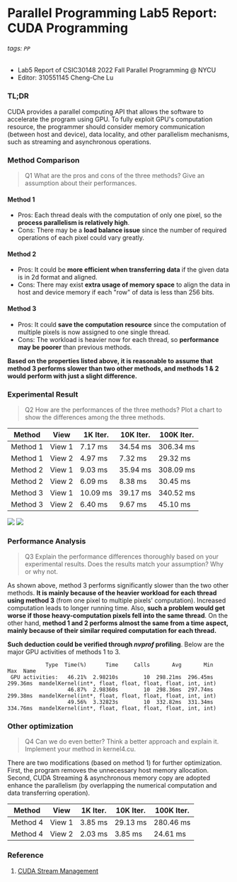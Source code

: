 Parallel Programming Lab5 Report: CUDA Programming
===

###### tags: `PP`

* Lab5 Report of CSIC30148 2022 Fall Parallel Programming @ NYCU
* Editor: 310551145 Cheng-Che Lu

### TL;DR
CUDA provides a parallel computing API that allows the software to accelerate the program using GPU. To fully exploit GPU's computation resource, the programmer should consider memory communication (between host and device), data locality, and other parallelism mechanisms, such as streaming and asynchronous operations.

### Method Comparison
> Q1 What are the pros and cons of the three methods? Give an assumption about their performances.

#### Method 1
- Pros: Each thread deals with the computation of only one pixel, so the **process parallelism is relatively high**.
- Cons: There may be a **load balance issue** since the number of required operations of each pixel could vary greatly.

#### Method 2
- Pros: It could be **more efficient when transferring data** if the given data is in 2d format and aligned.
- Cons: There may exist **extra usage of memory space** to align the data in host and device memory if each "row" of data is less than 256 bits.

#### Method 3
- Pros: It could **save the computation resource** since the computation of multiple pixels is now assigned to one single thread.
- Cons: The workload is heavier now for each thread, so **performance may be poorer** than previous methods.

**Based on the properties listed above, it is reasonable to assume that method 3 performs slower than two other methods, and methods 1 & 2 would perform with just a slight difference.**

### Experimental Result
> Q2 How are the performances of the three methods? Plot a chart to show the differences among the three methods.

| Method   | View     | 1K Iter. | 10K Iter. | 100K Iter. |
| -------- | -------- | -------- | --------- | ---------- |
| Method 1 | View 1   | 7.17 ms  | 34.54 ms  | 306.34 ms  |
| Method 1 | View 2   | 4.97 ms  | 7.32 ms   | 29.32 ms   |
| Method 2 | View 1   | 9.03 ms  | 35.94 ms  | 308.09 ms  |
| Method 2 | View 2   | 6.09 ms  | 8.38 ms   | 30.45 ms   |
| Method 3 | View 1   | 10.09 ms | 39.17 ms  | 340.52 ms  |
| Method 3 | View 2   | 6.40 ms  | 9.67 ms   | 45.10 ms   |

![](https://i.imgur.com/2c5chwB.png)
![](https://i.imgur.com/Kl5yChX.png)



### Performance Analysis
> Q3 Explain the performance differences thoroughly based on your experimental results. Does the results match your assumption? Why or why not.

As shown above, method 3 performs significantly slower than the two other methods. **It is mainly because of the heavier workload for each thread using method 3** (from one pixel to multiple pixels' computation). Increased computation leads to longer running time. Also, **such a problem would get worse if those heavy-computation pixels fell into the same thread**. On the other hand, **method 1 and 2 performs almost the same from a time aspect, mainly because of their similar required computation for each thread.**

**Such deduction could be verified through *nvprof* profiling**. Below are the major GPU activities of methods 1 to 3.

```
            Type  Time(%)      Time     Calls       Avg       Min       Max  Name
 GPU activities:   46.21%  2.98210s        10  298.21ms  296.45ms  299.36ms  mandelKernel(int*, float, float, float, float, int, int)
                   46.87%  2.98360s        10  298.36ms  297.74ms  299.38ms  mandelKernel(int*, float, float, float, float, int, int)
                   49.56%  3.32823s        10  332.82ms  331.34ms  334.76ms  mandelKernel(int*, float, float, float, float, int, int)
```


### Other optimization
> Q4 Can we do even better? Think a better approach and explain it. Implement your method in kernel4.cu.

There are two modifications (based on method 1) for further optimization. First, the program removes the unnecessary host memory allocation. Second, CUDA Streaming & asynchronous memory copy are adopted enhance the parallelism (by overlapping the numerical computation and data transferring operation).

| Method   | View     | 1K Iter. | 10K Iter. | 100K Iter. |
| -------- | -------- | -------- | --------- | ---------- |
| Method 4 | View 1   | 3.85 ms  | 29.13 ms  | 280.46 ms  |
| Method 4 | View 2   | 2.03 ms  | 3.85 ms   | 24.61 ms   |


### Reference
1. [CUDA Stream Management](https://docs.nvidia.com/cuda/cuda-runtime-api/group__CUDART__STREAM.html)